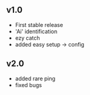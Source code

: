 ## v1.0
- First stable release
- 'Ai' identification
- ezy catch
- added easy setup -> config

## v2.0
- added rare ping
- fixed bugs
